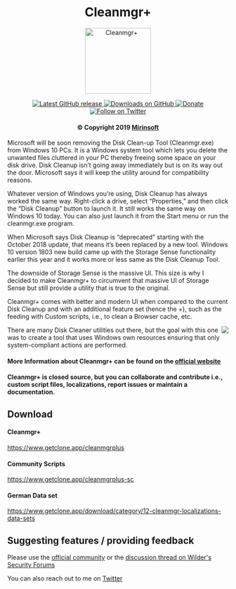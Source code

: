 <h1 align="center"> Cleanmgr+ </h1>

<p align="center">
<a href="https://github.com/Mirinsoft/CleanmgrPlus" target="_blank">
<img align="center" alt="Cleanmgr+" src="https://github.com/Mirinsoft/CleanmgrPlus/raw/master/cleanmgr%2B.png" width="150" height="150" />
</a>
</p>

<p align="center">
 
<a href="https://github.com/Mirinsoft/CleanmgrPlus/releases/latest" target="_blank">
 <img alt="Latest GitHub release" src="https://img.shields.io/github/release/mirinsoft/cleanmgrplus.svg" />
</a>
<a href="https://github.com/Mirinsoft/CleanmgrPlus/releases" target="_blank">
 <img alt="Downloads on GitHub" src="https://img.shields.io/github/downloads/Mirinsoft/CleanmgrPlus/total.svg?style=flat-square" />
</a>
<a href="https://www.getclone.app/donate/cleanmgrplus" target="_blank">
 <img alt="Donate" src="https://img.shields.io/badge/donate-PayPal-orange.svg?style=flat-square" />
</a>
<a href="https://twitter.com/cleanmgrplus" target="_blank">
 <img alt="Follow on Twitter" src="https://img.shields.io/twitter/follow/cleanmgrplus.svg?label=Follow" />
</a>

</p>

<h4 align="center">&copy Copyright 2019 <a href="https://www.mirinsoft.com" target="_blank">Mirinsoft</a></h1>

Microsoft will be soon removing the Disk Clean-up Tool (Cleanmgr.exe) from Windows 10 PCs. 
It is a Windows system tool which lets you delete the unwanted files cluttered in your PC thereby freeing some space on your disk drive. Disk Cleanup isn’t going away immediately but is on its way out the door. Microsoft says it will keep the utility around for compatibility reasons.

Whatever version of Windows you’re using, Disk Cleanup has always worked the same way. 
Right-click a drive, select “Properties,” and then click the “Disk Cleanup” button to launch it. It still works the same way on Windows 10 today. You can also just launch it from the Start menu or run the cleanmgr.exe program.

When Microsoft says Disk Cleanup is “deprecated” starting with the October 2018 update, that means it’s been replaced by a new tool. Windows 10 version 1803 new build came up with the Storage Sense functionality earlier this year and it works more or less same as the Disk Cleanup Tool. 

The downside of Storage Sense is the massive UI. This size is why I decided to make Cleanmgr+ to circumvent that massive UI of Storage Sense but still provide a utility that is true to the original.

Cleanmgr+ comes with better and modern UI when compared to the current Disk Cleanup and with an additional feature set (hence the +), such as the feeding with Custom scripts, i.e., to clean a Browser cache, etc.

<a href="https://www.getclone.app/images/jdownloads/screenshots/cleanmgr+_screen.png"><img src="https://www.getclone.app/images/jdownloads/screenshots/cleanmgr+_screen.png" align="right" style="max-width: 350px"></a>

There are many Disk Cleaner utilities out there, but the goal with this one was to create a tool that uses Windows own resources ensuring that only system-compliant actions are performed.

#### More Information about Cleanmgr+ can be found on the [official website](https://www.getclone.app/ms-apps/cleanmgrplus)

#### Cleanmgr+ is closed source, but you can collaborate and contribute i.e., custom script files, localizations, report issues or maintain a documentation.

## Download 

#### Cleanmgr+
https://www.getclone.app/cleanmgrplus

#### Community Scripts
https://www.getclone.app/cleanmgrplus-sc

#### German Data set
https://www.getclone.app/download/category/12-cleanmgr-localizations-data-sets

## Suggesting features / providing feedback
Please use the [official community](https://www.getclone.app/community) or the [discussion thread on Wilder's Security Forums](https://www.wilderssecurity.com/threads/cleanmgr-improved-replacement-for-microsoft-disk-cleanup.416181/)

You can also reach out to me on [Twitter](https://twitter.com/CleanmgrPlus)
